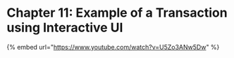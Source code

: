 # Chapter 11: Example of a Transaction using Interactive UI

{% embed url="https://www.youtube.com/watch?v=U5Zo3ANw5Dw" %}
